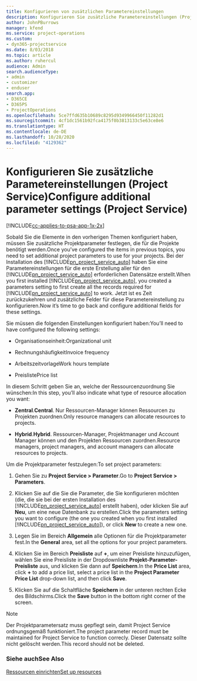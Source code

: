 ```yaml
---
title: Konfigurieren von zusätzlichen Parametereinstellungen
description: Konfigurieren Sie zusätzliche Parametereinstellungen (Project Service)
author: JohnPBurrows
manager: kfend
ms.service: project-operations
ms.custom:
- dyn365-projectservice
ms.date: 8/03/2018
ms.topic: article
ms.author: ruhercul
audience: Admin
search.audienceType:
- admin
- customizer
- enduser
search.app:
- D365CE
- D365PS
- ProjectOperations
ms.openlocfilehash: 5ce7ffd635b10689c8295d9349966450f11282d1
ms.sourcegitcommit: 4cf1dc1561b92fca4175f0b3813133c5e63ce8e6
ms.translationtype: HT
ms.contentlocale: de-DE
ms.lasthandoff: 10/28/2020
ms.locfileid: "4129362"
---
```

# <a name="configure-additional-parameter-settings-project-service"></a><span data-ttu-id="2eb89-103">Konfigurieren Sie zusätzliche Parametereinstellungen (Project Service)</span><span class="sxs-lookup"><span data-stu-id="2eb89-103">Configure additional parameter settings (Project Service)</span></span>

[!INCLUDE[cc-applies-to-psa-app-1x-2x](../includes/cc-applies-to-psa-app-1x-2x.md)]

<span data-ttu-id="2eb89-104">Sobald Sie die Elemente in den vorherigen Themen konfiguriert haben, müssen Sie zusätzliche Projektparameter festlegen, die für die Projekte benötigt werden.</span><span class="sxs-lookup"><span data-stu-id="2eb89-104">Once you’ve configured the items in previous topics, you need to set additional project parameters to use for your projects.</span></span> <span data-ttu-id="2eb89-105">Bei der Installation des [!INCLUDE[pn_project_service_auto](../includes/pn-project-service-auto.md)] haben Sie eine Parametereinstellungen für die erste Erstellung aller für den [!INCLUDE[pn_project_service_auto](../includes/pn-project-service-auto.md)] erforderlichen Datensätze erstellt.</span><span class="sxs-lookup"><span data-stu-id="2eb89-105">When you first installed [!INCLUDE[pn_project_service_auto](../includes/pn-project-service-auto.md)], you created a parameters setting to first create all the records required for [!INCLUDE[pn_project_service_auto](../includes/pn-project-service-auto.md)] to work.</span></span> <span data-ttu-id="2eb89-106">Jetzt ist es Zeit zurückzukehren und zusätzliche Felder für diese Parametereinstellung zu konfigurieren.</span><span class="sxs-lookup"><span data-stu-id="2eb89-106">Now it’s time to go back and configure additional fields for these settings.</span></span>  
  
 <span data-ttu-id="2eb89-107">Sie müssen die folgenden Einstellungen konfiguriert haben:</span><span class="sxs-lookup"><span data-stu-id="2eb89-107">You’ll need to have configured the following settings:</span></span>  
  
-   <span data-ttu-id="2eb89-108">Organisationseinheit:</span><span class="sxs-lookup"><span data-stu-id="2eb89-108">Organizational unit</span></span>  
  
-   <span data-ttu-id="2eb89-109">Rechnungshäufigkeit</span><span class="sxs-lookup"><span data-stu-id="2eb89-109">Invoice frequency</span></span>  
  
-   <span data-ttu-id="2eb89-110">Arbeitszeitvorlage</span><span class="sxs-lookup"><span data-stu-id="2eb89-110">Work hours template</span></span>  
  
-   <span data-ttu-id="2eb89-111">Preisliste</span><span class="sxs-lookup"><span data-stu-id="2eb89-111">Price list</span></span>  
 
<span data-ttu-id="2eb89-112">In diesem Schritt geben Sie an, welche der Ressourcenzuordnung Sie wünschen:</span><span class="sxs-lookup"><span data-stu-id="2eb89-112">In this step, you’ll also indicate what type of resource allocation you want:</span></span>  
  
- <span data-ttu-id="2eb89-113">**Zentral**.</span><span class="sxs-lookup"><span data-stu-id="2eb89-113">**Central**.</span></span> <span data-ttu-id="2eb89-114">Nur Ressourcen-Manager können Ressourcen zu Projekten zuordnen.</span><span class="sxs-lookup"><span data-stu-id="2eb89-114">Only resource managers can allocate resources to projects.</span></span>  
  
- <span data-ttu-id="2eb89-115">**Hybrid**.</span><span class="sxs-lookup"><span data-stu-id="2eb89-115">**Hybrid**.</span></span> <span data-ttu-id="2eb89-116">Ressourcen-Manager, Projektmanager und Account Manager können und den Projekten Ressourcen zuordnen.</span><span class="sxs-lookup"><span data-stu-id="2eb89-116">Resource managers, project managers, and account managers can allocate resources to projects.</span></span>  
  
 
<span data-ttu-id="2eb89-117">Um die Projektparameter festzulegen:</span><span class="sxs-lookup"><span data-stu-id="2eb89-117">To set project parameters:</span></span>  
  
1. <span data-ttu-id="2eb89-118">Gehen Sie zu **Project Service > Parameter**.</span><span class="sxs-lookup"><span data-stu-id="2eb89-118">Go to **Project Service > Parameters**.</span></span>  
  
2. <span data-ttu-id="2eb89-119">Klicken Sie auf die Sie die Parameter, die Sie konfigurieren möchten (die, die sie bei der ersten Installation des [!INCLUDE[pn_project_service_auto](../includes/pn-project-service-auto.md)] erstellt haben), oder klicken Sie auf **Neu**, um eine neue Datenbank zu erstellen.</span><span class="sxs-lookup"><span data-stu-id="2eb89-119">Click the parameters setting you want to configure (the one you created when you first installed [!INCLUDE[pn_project_service_auto](../includes/pn-project-service-auto.md)]), or click **New** to create a new one.</span></span>  
  
3. <span data-ttu-id="2eb89-120">Legen Sie im Bereich **Allgemein** alle Optionen für die Projektparameter fest.</span><span class="sxs-lookup"><span data-stu-id="2eb89-120">In the **General** area, set all the options for your project parameters.</span></span>  
  
4. <span data-ttu-id="2eb89-121">Klicken Sie im Bereich **Preisliste** auf **+**, um einer Preisliste hinzuzufügen, wählen Sie eine Preisliste in der Dropdownliste **Projekt-Parameter-Preisliste** aus, und klicken Sie dann auf **Speichern**.</span><span class="sxs-lookup"><span data-stu-id="2eb89-121">In the **Price List** area, click **+** to add a price list, select a price list in the **Project Parameter Price List** drop-down list, and then click **Save**.</span></span>  
  
5. <span data-ttu-id="2eb89-122">Klicken Sie auf die Schaltfläche **Speichern** in der unteren rechten Ecke des Bildschirms.</span><span class="sxs-lookup"><span data-stu-id="2eb89-122">Click the **Save** button in the bottom right corner of the screen.</span></span>  

> [!NOTE]
> <span data-ttu-id="2eb89-123">Der Projektparametersatz muss gepflegt sein, damit Project Service ordnungsgemäß funktioniert.</span><span class="sxs-lookup"><span data-stu-id="2eb89-123">The project parameter record must be maintained for Project Service to function correcly.</span></span> <span data-ttu-id="2eb89-124">Dieser Datensatz sollte nicht gelöscht werden.</span><span class="sxs-lookup"><span data-stu-id="2eb89-124">This record should not be deleted.</span></span>

### <a name="see-also"></a><span data-ttu-id="2eb89-125">Siehe auch</span><span class="sxs-lookup"><span data-stu-id="2eb89-125">See Also</span></span>  
 [<span data-ttu-id="2eb89-126">Ressourcen einrichten</span><span class="sxs-lookup"><span data-stu-id="2eb89-126">Set up resources</span></span>](../psa/set-up-resources.md)
